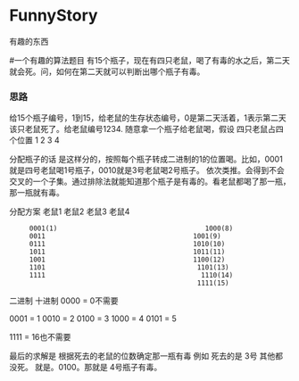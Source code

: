 # FunnyStory

有趣的东西

#一个有趣的算法题目
  有15个瓶子，现在有四只老鼠，喝了有毒的水之后，第二天就会死。问，如何在第二天就可以判断出哪个瓶子有毒。
  
### 思路
  给15个瓶子编号，1到15，给老鼠的生存状态编号，0是第二天活着，1表示第二天该只老鼠死了。给老鼠编号1234.
  随意拿一个瓶子给老鼠喝，假设 四只老鼠占四个位置 1 2 3 4
  
  分配瓶子的话 是这样分的，按照每个瓶子转成二进制的1的位置喝。比如，0001 就是四号老鼠喝1号瓶子，0010就是3号老鼠喝2号瓶子。
  依次类推。会得到不会交叉的一个子集。通过排除法就能知道那个瓶子是有毒的。看老鼠都喝了那一瓶，那一瓶就有毒。
  
  分配方案
        老鼠1        老鼠2        老鼠3      老鼠4 

         0001(1)                                     1000(8)
         0011                                     1001(9)
         0111                                     1010(10)
         1011                                     1011(11)
         1001                                     1100(12)     
         1101                                      1101(13)
         1111                                       1110(14)
                                                   1111(15)


  
  
  
  二进制       十进制
  0000    =   0不需要
  
  0001    =   1
  0010    =   2
  0100    =   3
  1000    =   4
  0101    =   5
  
   
  1111 = 16也不需要
  
  
  最后的求解是 根据死去的老鼠的位数确定那一瓶有毒
  例如 死去的是 3号 其他都没死。 就是。0100。那就是 4号瓶子有毒。
  
